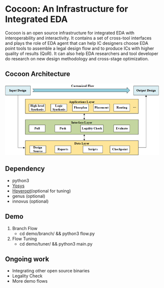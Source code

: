 # Cocoon: An Infrastructure for Integrated EDA
Cocoon is an open source infrastructure for integrated EDA with interoperability and interactivity.
It contains a set of cross-tool interfaces and plays the role of EDA agent that can help IC designers 
choose EDA point tools to assemble a legal design flow and to produce ICs with higher quality of results (QoR).
It can also help EDA researchers and tool developer do research on new design methodology and cross-stage optimization.

## Cocoon Architecture
![avatar](image/arch.png)

## Dependency
 - python3
 - [Yosys](https://github.com/YosysHQ/yosys)
 - [Hpyeropt](https://github.com/hyperopt/hyperopt)(optional for tuning)
 - genus (optional)
 - innovus (optional)
 
## Demo
 1. Branch Flow
 	- cd demo/branch/ && python3 flow.py
 2. Flow Tuning
 	- cd demo/tuner/ && python3 main.py
 
## Ongoing work
 - Integrating other open source binaries
 - Legality Check
 - More demo flows
